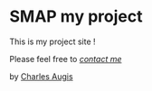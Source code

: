 # SMAP my project

This is my project site !

Please feel free to [*contact me*](charles.augis@ece-france.com)

by [Charles Augis](http://twitter.com/caugis)

